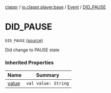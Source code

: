 [clappr](../../index.md) / [io.clappr.player.base](../index.md) / [Event](index.md) / [DID_PAUSE](.)

# DID_PAUSE

`DID_PAUSE` [(source)](https://github.com/clappr/clappr-android/tree/dev/clappr/src/main/kotlin/io/clappr/player/base/Events.kt#L25)

Did change to PAUSE state

### Inherited Properties

| Name | Summary |
|---|---|
| [value](value.md) | `val value: String` |

